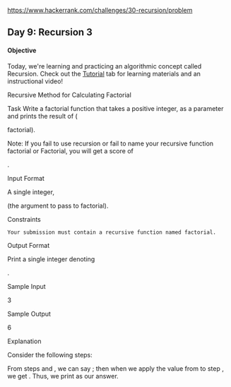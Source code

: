 https://www.hackerrank.com/challenges/30-recursion/problem

## Day 9: Recursion 3

#### Objective
Today, we're learning and practicing an algorithmic concept called Recursion. Check out the [Tutorial](https://www.hackerrank.com/challenges/30-recursion/tutorial) tab for learning materials and an instructional video!

Recursive Method for Calculating Factorial

Task
Write a factorial function that takes a positive integer,
as a parameter and prints the result of (

factorial).

Note: If you fail to use recursion or fail to name your recursive function factorial or Factorial, you will get a score of

.

Input Format

A single integer,

(the argument to pass to factorial).

Constraints

    Your submission must contain a recursive function named factorial.

Output Format

Print a single integer denoting

.

Sample Input

3

Sample Output

6

Explanation

Consider the following steps:

From steps and , we can say ; then when we apply the value from to step , we get . Thus, we print as our answer.
